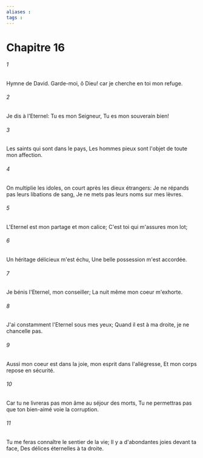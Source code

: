 ```yaml
---
aliases : 
tags : 
---
```


# Chapitre 16

###### 1
Hymne de David. Garde-moi, ô Dieu! car je cherche en toi mon refuge.
###### 2
Je dis à l'Eternel: Tu es mon Seigneur, Tu es mon souverain bien!
###### 3
Les saints qui sont dans le pays, Les hommes pieux sont l'objet de toute mon affection.
###### 4
On multiplie les idoles, on court après les dieux étrangers: Je ne répands pas leurs libations de sang, Je ne mets pas leurs noms sur mes lèvres.
###### 5
L'Eternel est mon partage et mon calice; C'est toi qui m'assures mon lot;
###### 6
Un héritage délicieux m'est échu, Une belle possession m'est accordée.
###### 7
Je bénis l'Eternel, mon conseiller; La nuit même mon coeur m'exhorte.
###### 8
J'ai constamment l'Eternel sous mes yeux; Quand il est à ma droite, je ne chancelle pas.
###### 9
Aussi mon coeur est dans la joie, mon esprit dans l'allégresse, Et mon corps repose en sécurité.
###### 10
Car tu ne livreras pas mon âme au séjour des morts, Tu ne permettras pas que ton bien-aimé voie la corruption.
###### 11
Tu me feras connaître le sentier de la vie; Il y a d'abondantes joies devant ta face, Des délices éternelles à ta droite.
